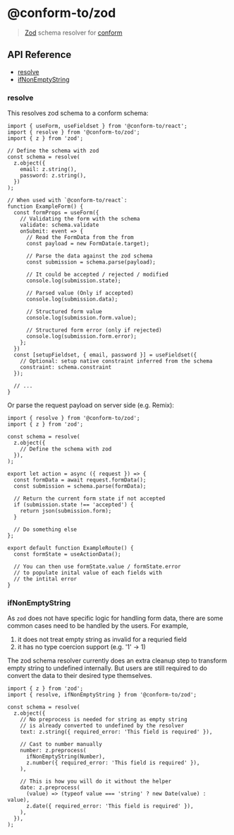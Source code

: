 # @conform-to/zod

> [Zod](https://github.com/colinhacks/zod) schema resolver for [conform](https://github.com/edmundhung/conform)

## API Reference

- [resolve](#resolve)
- [ifNonEmptyString](#ifNonEmptyString)

### resolve

This resolves zod schema to a conform schema:

```tsx
import { useForm, useFieldset } from '@conform-to/react';
import { resolve } from '@conform-to/zod';
import { z } from 'zod';

// Define the schema with zod
const schema = resolve(
  z.object({
    email: z.string(),
    password: z.string(),
  })
);

// When used with `@conform-to/react`:
function ExampleForm() {
  const formProps = useForm({
    // Validating the form with the schema
    validate: schema.validate
    onSubmit: event => {
      // Read the FormData from the from
      const payload = new FormData(e.target);

      // Parse the data against the zod schema
      const submission = schema.parse(payload);

      // It could be accepted / rejected / modified
      console.log(submission.state);

      // Parsed value (Only if accepted)
      console.log(submission.data);

      // Structured form value
      console.log(submission.form.value);

      // Structured form error (only if rejected)
      console.log(submission.form.error);
    };
  })
  const [setupFieldset, { email, password }] = useFieldset({
    // Optional: setup native constraint inferred from the schema
    constraint: schema.constraint
  });

  // ...
}
```

Or parse the request payload on server side (e.g. Remix):

```tsx
import { resolve } from '@conform-to/zod';
import { z } from 'zod';

const schema = resolve(
  z.object({
    // Define the schema with zod
  }),
);

export let action = async ({ request }) => {
  const formData = await request.formData();
  const submission = schema.parse(formData);

  // Return the current form state if not accepted
  if (submission.state !== 'accepted') {
    return json(submission.form);
  }

  // Do something else
};

export default function ExampleRoute() {
  const formState = useActionData();

  // You can then use formState.value / formState.error
  // to populate inital value of each fields with
  // the intital error
}
```

### ifNonEmptyString

As `zod` does not have specific logic for handling form data, there are some common cases need to be handled by the users. For example,

1. it does not treat empty string as invalid for a requried field
2. it has no type coercion support (e.g. '1' -> 1)

The zod schema resolver currently does an extra cleanup step to transform empty string to undefined internally. But users are still required to do convert the data to their desired type themselves.

```tsx
import { z } from 'zod';
import { resolve, ifNonEmptyString } from '@conform-to/zod';

const schema = resolve(
  z.object({
    // No preprocess is needed for string as empty string
    // is already converted to undefined by the resolver
    text: z.string({ required_error: 'This field is required' }),

    // Cast to number manually
    number: z.preprocess(
      ifNonEmptyString(Number),
      z.number({ required_error: 'This field is required' }),
    ),

    // This is how you will do it without the helper
    date: z.preprocess(
      (value) => (typeof value === 'string' ? new Date(value) : value),
      z.date({ required_error: 'This field is required' }),
    ),
  }),
);
```
